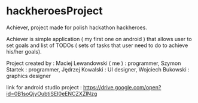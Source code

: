 # hackheroesProject
Achiever, project made for polish hackathon hackheroes.

Achiever is simple application ( my first one on android ) that allows user to set goals and list of TODOs ( sets of tasks that user need to do to achieve his/her goals).

Project created by :
Maciej Lewandowski ( me ) : programmer, 
Szymon Startek : programmer,
Jędrzej Kowalski : UI designer, 
Wojciech Bukowski : graphics designer

link for android studio project : 
https://drive.google.com/open?id=0B1soQjyOubtiSEI0eENCZXZlNzg
